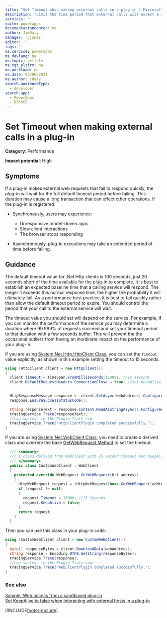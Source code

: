 ```yaml
---
title: "Set Timeout when making external calls in a plug-in | MicrosoftDocs"
description: "Limit the time period that external calls will expect a response within plug-ins"
services: ''
suite: powerapps
documentationcenter: na
author: JimDaly
manager: ryjones
editor: ''
tags: ''
ms.service: powerapps
ms.devlang: na
ms.topic: article
ms.tgt_pltfrm: na
ms.workload: na
ms.date: 03/06/2021
ms.author: jdaly
search.audienceType: 
  - developer
search.app: 
  - PowerApps
  - D365CE
---
```

# Set Timeout when making external calls in a plug-in


**Category**: Performance

**Impact potential**: High

<a name='symptoms'></a>

## Symptoms

If a plug-in makes external web requests that fail to respond quickly, the plug-in will wait for the full default timeout period before failing. This duration may cause a long transaction that can effect other operations. If the plug-in is registered:

- Synchronously, users may experience:

    - Unresponsive model-driven apps
    - Slow client interactions
    - The browser stops responding

- Asynchronously, plug-in executions may take an extended period of time before failing. 

<a name='guidance'></a>

## Guidance

The default timeout value for .Net Http clients is 100 seconds, just 20 seconds short of the time available for the plug-in to complete. It is best to establish an expected baseline time that a calling service will respond. The longer it exceeds this normal response time, the higher the probability it will ultimately fail. As a performance best practice, it is best to fail quickly rather than allow the default timeout period to expire. You should control the period that your call to the external service will wait.

The timeout value you should set will depend on the service. For example, if you can monitor the performance of the service you may determine a duration where 99.999% of requests succeed and set your timeout period to that duration with a few seconds buffer. This will prevent the the occasional outliers from having an inordinate impact on the performance of your plug-in.

If you are using [System.Net.Http.HttpClient Class](/dotnet/api/system.net.http.httpclient), you can set the `Timeout` value explicitly, as shown in this example setting the timeout to 15 seconds.

```csharp
using (HttpClient client = new HttpClient())
{
  client.Timeout = TimeSpan.FromMilliseconds(15000); //15 seconds
  client.DefaultRequestHeaders.ConnectionClose = true; //Set KeepAlive to false
  

  HttpResponseMessage response =  client.GetAsync(webAddress).ConfigureAwait(false).GetAwaiter().GetResult(); //Make sure it is synchronous
  response.EnsureSuccessStatusCode();

  string responseText = response.Content.ReadAsStringAsync().ConfigureAwait(false).GetAwaiter().GetResult(); //Make sure it is synchronous
  tracingService.Trace(responseText);
  //Log success in the Plugin Trace Log:
  tracingService.Trace("HttpClientPlugin completed successfully.");
}
```

If you are using [System.Net.WebClient Class](/dotnet/api/system.net.webclient), you need to create a derived class and override the base [GetWebRequest Method](/dotnet/api/system.net.webclient.getwebrequest) to set the timeout:

```csharp
  /// <summary>
  /// A class derived from WebClient with 15 second timeout and KeepAlive disabled
  /// </summary>
  public class CustomWebClient : WebClient
  {
    protected override WebRequest GetWebRequest(Uri address)
    {
      HttpWebRequest request = (HttpWebRequest)base.GetWebRequest(address);
      if (request != null)
      {
        request.Timeout = 15000; //15 Seconds
        request.KeepAlive = false;
      }
      return request;
    }
  }
```

Then you can use this class in your plug-in code:

```csharp
using (CustomWebClient client = new CustomWebClient())
{
  byte[] responseBytes = client.DownloadData(webAddress);
  string response = Encoding.UTF8.GetString(responseBytes);
  tracingService.Trace(response);
  //Log success in the Plugin Trace Log:
  tracingService.Trace("WebClientPlugin completed successfully.");
}
```

<a name='seealso'></a>

### See also

[Sample: Web access from a sandboxed plug-in](../../org-service/samples/web-access-plugin.md)<br />
[Set KeepAlive to false when interacting with external hosts in a plug-in](set-keepalive-false-interacting-external-hosts-plugin.md)


[!INCLUDE[footer-include](../../../../includes/footer-banner.md)]